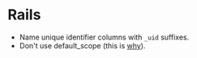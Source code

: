 Rails
=====

* Name unique identifier columns with `_uid` suffixes.
* Don't use default_scope (this is [why](http://rails-bestpractices.com/posts/2013/06/15/default_scope-is-evil/)).
